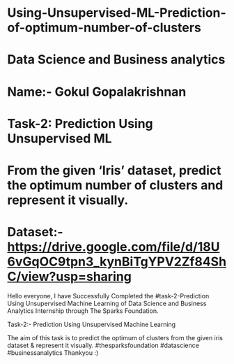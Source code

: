 # Using-Unsupervised-ML-Prediction-of-optimum-number-of-clusters
# Data Science and Business analytics
# Name:- Gokul Gopalakrishnan
# Task-2: Prediction Using Unsupervised ML
# From the given ‘Iris’ dataset, predict the optimum number of clusters and represent it visually.
# Dataset:- https://drive.google.com/file/d/18U6vGqOC9tpn3_kynBiTgYPV2Zf84ShC/view?usp=sharing
Hello everyone,
I have Successfully Completed the #task-2-Prediction Using Unsupervised Machine Learning of Data Science and Business Analytics Internship  through The Sparks Foundation.
 
Task-2:-  Prediction Using Unsupervised Machine Learning

The aim of this task is to predict the optimum of clusters from the given iris dataset & represent it visually.
#thesparksfoundation 
#datascience 
#businessanalytics 
Thankyou :)
